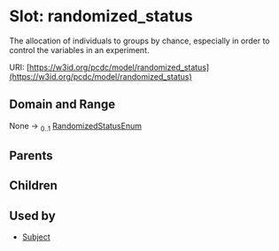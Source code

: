 
# Slot: randomized_status


The allocation of individuals to groups by chance, especially in order to control the variables in an experiment.

URI: [https://w3id.org/pcdc/model/randomized_status](https://w3id.org/pcdc/model/randomized_status)


## Domain and Range

None &#8594;  <sub>0..1</sub> [RandomizedStatusEnum](RandomizedStatusEnum.md)

## Parents


## Children


## Used by

 * [Subject](Subject.md)
